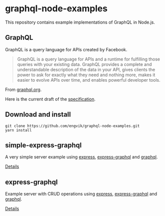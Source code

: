 # graphql-node-examples

This repository contains example implementations of GraphQL in Node.js.

## GraphQL

GraphQL is a query language for APIs created by Facebook.

> GraphQL is a query language for APIs and a runtime for fulfilling those queries with your existing data. GraphQL provides a complete and understandable description of the data in your API, gives clients the power to ask for exactly what they need and nothing more, makes it easier to evolve APIs over time, and enables powerful developer tools.

From [graphql.org](http://graphql.org/).

Here is the current draft of the [specification](https://facebook.github.io/graphql/).

## Download and install

```
git clone https://github.com/engvik/graphql-node-examples.git
yarn install
```

## simple-express-graphql

A very simple server example using [express](https://github.com/expressjs/express), [express-graphql](https://github.com/graphql/express-graphql) and [graphql](https://github.com/graphql/graphql-js).

[Details](https://github.com/engvik/graphql-node-examples/blob/master/simple-express-graphql/README.md)

## express-graphql

Example server with CRUD operations using [express](https://github.com/expressjs/express), [express-graphql](https://github.com/graphql/express-graphql) and [graphql](https://github.com/graphql/graphql-js).

[Details](https://github.com/engvik/graphql-node-examples/blob/master/express-graphql/README.md)
